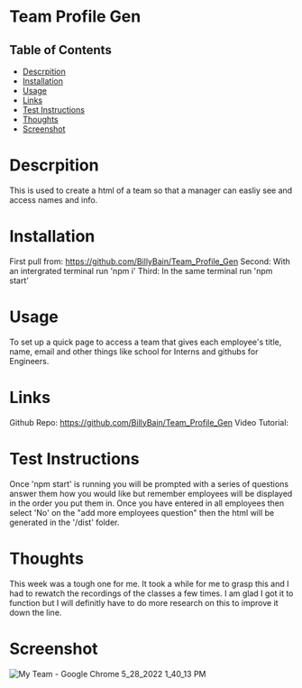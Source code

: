 # Team Profile Gen

## Table of Contents
- [Descrpition](#description)
- [Installation](#installation)
- [Usage](#usage)
- [Links](#links)
- [Test Instructions](#test_instructions)
- [Thoughts](#thoughts)
- [Screenshot](#screenshot)

# Descrpition
This is used to create a html of a team so that a manager can easliy see and access names and info.
# Installation
First pull from: https://github.com/BillyBain/Team_Profile_Gen Second: With an intergrated terminal run 'npm i' Third: In the same terminal run 'npm start'
# Usage
To set up a quick page to access a team that gives each employee's title, name, email and other things like school for Interns and githubs for Engineers.
# Links
Github Repo: https://github.com/BillyBain/Team_Profile_Gen
Video Tutorial: 
# Test Instructions
Once 'npm start' is running you will be prompted with a series of questions answer them how you would like but remember employees will be displayed in the order you put them in. Once you have entered in all employees then select 'No' on the "add more employees question" then the html will be generated in the '/dist' folder.
# Thoughts
This week was a tough one for me. It took a while for me to grasp this and I had to rewatch the recordings of the classes a few times. I am glad I got it to function but I will definitly have to do more research on this to improve it down the line.
# Screenshot
![My Team - Google Chrome 5_28_2022 1_40_13 PM](https://user-images.githubusercontent.com/100814286/170836782-05b79609-b279-4595-b6dd-2acd05c60bec.png)
